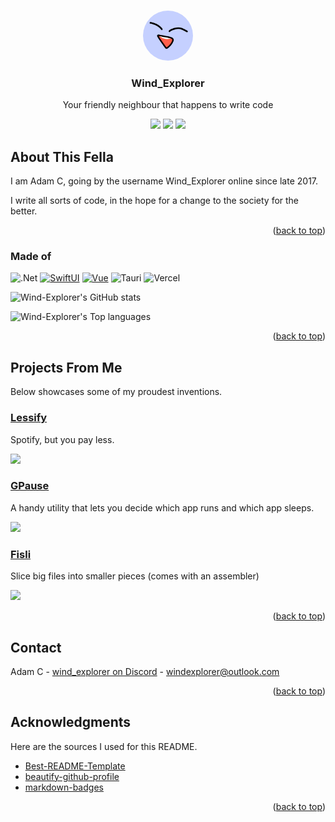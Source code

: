 <!-- Improved compatibility of back to top link: See: https://github.com/othneildrew/Best-README-Template/pull/73 -->
<a name="readme-top"></a>

<br />
<div align="center">
  <a href="https://github.com/wind-explorer">
    <img src="images/profile.png" style="border-radius: 1000px;" alt="Logo" width="80" height="80">
  </a>
  <h3 align="center">Wind_Explorer</h3>
  <p align="center">
    Your friendly neighbour that happens to write code
      <div align="center">
        <img src="https://img.shields.io/badge/Discord-Wind__Explorer-gray?labelColor=blue">
        <img src="https://img.shields.io/badge/Location-East_Asia-gray?labelColor=darkgreen">
        <img src="https://img.shields.io/badge/Gender-Male-gray?labelColor=purple">
      </div>
  </p>
</div>

## About This Fella

I am Adam C, going by the username Wind_Explorer online since late 2017.

I write all sorts of code, in the hope for a change to the society for the better.

<p align="right">(<a href="#readme-top">back to top</a>)</p>


### Made of
![.Net](https://img.shields.io/badge/.NET-5C2D91?style=for-the-badge&logo=.net&logoColor=white)
[![SwiftUI][SwiftUI]][SwiftUI-url]
[![Vue][Vue.js]][Vue-url]
![Tauri](https://img.shields.io/badge/tauri-%2324C8DB.svg?style=for-the-badge&logo=tauri&logoColor=%23FFFFFF)
![Vercel](https://img.shields.io/badge/vercel-%23000000.svg?style=for-the-badge&logo=vercel&logoColor=white)

![Wind-Explorer's GitHub stats](https://github-readme-stats.vercel.app/api?username=wind-explorer&show_icons=true&hide_title=true)

![Wind-Explorer's Top languages](https://github-readme-stats.vercel.app/api/top-langs/?username=Wind-Explorer&layout=compact&hide_title=true&card_width=468)

<p align="right">(<a href="#readme-top">back to top</a>)</p>


## Projects From Me

Below showcases some of my proudest inventions.

### <a href="https://github.com/wind-explorer/lessify-release">Lessify</a>

Spotify, but you pay less.

<img src="https://user-images.githubusercontent.com/66894537/258631405-9d435d83-340d-4ce4-b013-c49b07d95cd3.png" width="700"/>

### <a href="https://github.com/wind-explorer/GPause">GPause</a>

A handy utility that lets you decide which app runs and which app sleeps.

<img src="https://user-images.githubusercontent.com/66894537/258631480-3d171936-6489-4aac-b3b8-172519b768b7.png" width="700"/>

### <a href="https://github.com/wind-explorer/Fisli">Fisli</a>

Slice big files into smaller pieces (comes with an assembler)

<img src="https://user-images.githubusercontent.com/66894537/258631948-a517964e-f379-4e6e-a153-3c81c3ec0cb9.png" width="700"/>

<p align="right">(<a href="#readme-top">back to top</a>)</p>

<a name="contacts"></a>

## Contact

Adam C - [wind_explorer on Discord](https://discord.com/channels/@wind_explorer) - <a href="mailto:windexplorer@outlook.com">windexplorer@outlook.com</a>

<p align="right">(<a href="#readme-top">back to top</a>)</p>

## Acknowledgments

Here are the sources I used for this README.

* [Best-README-Template](https://github.com/othneildrew/Best-README-Template)
* [beautify-github-profile](https://github.com/rzashakeri/beautify-github-profile)
* [markdown-badges](https://ileriayo.github.io/markdown-badges/)

<p align="right">(<a href="#readme-top">back to top</a>)</p>

[product-screenshot]: images/profile.png
[Vue.js]: https://img.shields.io/badge/Vue.js-35495E?style=for-the-badge&logo=vuedotjs&logoColor=4FC08D
[Vue-url]: https://vuejs.org/
[SwiftUI]: https://img.shields.io/badge/swiftUI-F54A2A?style=for-the-badge&logo=swift&logoColor=white
[SwiftUI-url]: https://developer.apple.com/xcode/swiftui/
